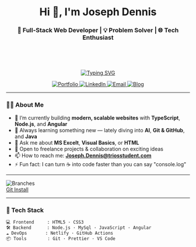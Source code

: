 <!-- Profile README for GitHub -->

<h1 align="center">Hi 👋, I'm Joseph Dennis</h1>
<h3 align="center">🚀 Full-Stack Web Developer | 💡 Problem Solver | 🌐 Tech Enthusiast</h3>
<p>&nbsp;</p>
<p>&nbsp;</p>
<p align="center">
  <a href="https://git.io/typing-svg">
    <img src="https://readme-typing-svg.demolab.com?font=Fira+Code&pause=1000&width=435&lines=Wakeup.+Code.+Eat.+Sleep.+Repeat." alt="Typing SVG" />
  </a>
</p>

<p align="center">
  <a href="https://github.com/talibDennis" target="_blank">
    <img src="https://img.shields.io/badge/Portfolio-%23000000.svg?style=for-the-badge&logo=firefox&logoColor=white" alt="Portfolio"/>
  </a>
  <a href="https://www.linkedin.com/in/joseph-d-12b645181/" target="_blank">
    <img src="https://img.shields.io/badge/LinkedIn-%230077B5.svg?style=for-the-badge&logo=linkedin&logoColor=white" alt="LinkedIn"/>
  </a>
  <a href="mailto:joseph.dennis@triosstudent.com">
    <img src="https://img.shields.io/badge/Email-D14836?style=for-the-badge&logo=gmail&logoColor=white" alt="Email"/>
  </a>
  <a href="https://your-blog.dev" target="_blank">
    <img src="https://img.shields.io/badge/Blog-%23FF5722.svg?style=for-the-badge&logo=dev.to&logoColor=white" alt="Blog"/>
  </a>
</p>

---

### 🧑‍💻 About Me

- 🔭 I’m currently building **modern, scalable websites** with **TypeScript**, **Node.js**, and **Angular**  
- 🌱 Always learning something new — lately diving into **AI**, **Git & GitHub**, and **Java**  
- 💬 Ask me about **MS Excelt**, **Visual Basics**, or **HTML**  
- 💼 Open to freelance projects & collaboration on exciting ideas
- 📫 How to reach me: **Joseph.Dennis@triosstudent.com**
- ⚡ Fun fact: I can turn ☕ into code faster than you can say "console.log"

---

![Branches](https://external-content.duckduckgo.com/iu/?u=https%3A%2F%2Fe7.pngegg.com%2Fpngimages%2F226%2F189%2Fpng-clipart-git-sourcetree-mercurial-version-control-repository-github-git-repository-thumbnail.png&f=1&nofb=1&ipt=cc7788a17d7bd1cbfc34e799b9c7a8fdcbdfecada038421c0781bc111f6a77de) <br>
[Git Install](https://git-scm.com/)

---

### 🔧 Tech Stack

```bash
💻 Frontend     : HTML5 · CSS3
🛠️ Backend      : Node.js · MySql · JavaScript · Angular
☁️ DevOps       : Netlify · GitHub Actions
📦 Tools        : Git · Prettier · VS Code
